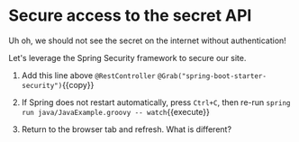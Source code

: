 # Secure access to the secret API

Uh oh, we should not see the secret on the internet without authentication!

Let's leverage the Spring Security framework to secure our site.

1. Add this line above `@RestController`
`@Grab("spring-boot-starter-security")`{{copy}}

1. If Spring does not restart automatically, press `Ctrl+C`, then re-run `spring run java/JavaExample.groovy -- watch`{{execute}}

1. Return to the browser tab and refresh. What is different?
